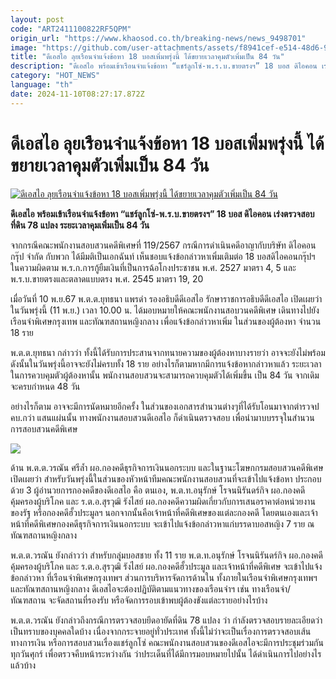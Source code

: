```yaml
---
layout: post
code: "ART2411100822RF5QPM"
origin_url: "https://www.khaosod.co.th/breaking-news/news_9498701"
image: "https://github.com/user-attachments/assets/f8941cef-e514-48d6-910e-8f02739d288e"
title: "ดีเอสไอ ลุยเรือนจำแจ้งข้อหา 18 บอสเพิ่มพรุ่งนี้ ได้ขยายเวลาคุมตัวเพิ่มเป็น 84 วัน"
description: "ดีเอสไอ พร้อมเข้าเรือนจำแจ้งข้อหา “แชร์ลูกโซ่-พ.ร.บ.ขายตรงฯ” 18 บอส ดิไอคอน เร่งตรวจสอบที่ดิน 78 แปลง  ระยะเวลาคุมเพิ่มเป็น 84 วัน"
category: "HOT_NEWS"
language: "th"
date: 2024-11-10T08:27:17.872Z
---
```


# ดีเอสไอ ลุยเรือนจำแจ้งข้อหา 18 บอสเพิ่มพรุ่งนี้ ได้ขยายเวลาคุมตัวเพิ่มเป็น 84 วัน

[![ดีเอสไอ ลุยเรือนจำแจ้งข้อหา 18 บอสเพิ่มพรุ่งนี้ ได้ขยายเวลาคุมตัวเพิ่มเป็น 84 วัน](https://www.khaosod.co.th/wpapp/uploads/2024/11/dsi1.jpg "ดีเอสไอ ลุยเรือนจำแจ้งข้อหา 18 บอสเพิ่มพรุ่งนี้ ได้ขยายเวลาคุมตัวเพิ่มเป็น 84 วัน")](https://www.khaosod.co.th/wpapp/uploads/2024/11/dsi1.jpg)

**ดีเอสไอ พร้อมเข้าเรือนจำแจ้งข้อหา “แชร์ลูกโซ่-พ.ร.บ.ขายตรงฯ” 18 บอส ดิไอคอน เร่งตรวจสอบที่ดิน 78 แปลง ระยะเวลาคุมเพิ่มเป็น 84 วัน**

จากกรณีคณะพนักงานสอบสวนคดีพิเศษที่ 119/2567 กรณีการดำเนินคดีอาญากับบริษัท ดิไอคอนกรุ๊ป จำกัด กับพวก ได้มีมติเป็นเอกฉันท์ เห็นชอบแจ้งข้อกล่าวหาเพิ่มเติมต่อ 18 บอสดิไอคอนกรุ๊ปฯ ในความผิดตาม พ.ร.ก.การกู้ยืมเงินที่เป็นการฉ้อโกงประชาชน พ.ศ. 2527 มาตรา 4, 5 และ พ.ร.บ.ขายตรงและตลาดแบบตรง พ.ศ. 2545 มาตรา 19, 20

เมื่อวันที่ 10 พ.ย.67 พ.ต.ต.ยุทธนา แพรดำ รองอธิบดีดีเอสไอ รักษาราชการอธิบดีดีเอสไอ เปิดเผยว่า ในวันพรุ่งนี้ (11 พ.ย.) เวลา 10.00 น. ได้มอบหมายให้คณะพนักงานสอบวนคดีพิเศษ เดินทางไปยัง เรือนจำพิเศษกรุงเทพ และทัณฑสถานหญิงกลาง เพื่อแจ้งข้อกล่าวหาเพิ่ม ในส่วนของผู้ต้องหา จำนวน 18 ราย

พ.ต.ต.ยุทธนา กล่าวว่า ทั้งนี้ได้รับการประสานจากทนายความของผู้ต้องหาบางรายว่า อาจจะยังไม่พร้อม ดังนั้นในวันพรุ่งนี้อาจจะยังไม่ครบทั้ง 18 ราย อย่างไรก็ตามหากมีการแจ้งข้อหากล่าวหาแล้ว ระยะเวลาในการควบคุมตัวผู้ต้องหานั้น พนักงานสอบสวนจะสามารถควบคุมตัวได้เพิ่มขึ้น เป็น 84 วัน จากเดิมจะครบกำหนด 48 วัน



อย่างไรก็ตาม อาจจะมีการนัดหมายอีกครั้ง ในส่วนของเอกสารสำนวนต่างๆที่ได้รับโอนมาจากตำรวจปคบ.กว่า แสนแผ่นนั้น ทางพนักงานสอบสวนดีเอสไอ ก็ดำเนินตรวจสอบ เพื่อนำมาบบรรจุในสำนวนการสอบสวนคดีพิเศษ

![](https://www.khaosod.co.th/wpapp/uploads/2024/11/S__14663743_0-696x464.jpg)

ด้าน พ.ต.ต.วรณัน ศรีล้ำ ผอ.กองคดีธุรกิจการเงินนอกระบบ และในฐานะโฆษกกรมสอบสวนคดีพิเศษ เปิดเผยว่า สำหรับวันพรุ่งนี้ในส่วนของหัวหน้าทีมคณะพนักงานสอบสวนที่จะเข้าไปแจ้งข้อหา ประกอบด้วย 3 ผู้อำนวยการกองคดีของดีเอสไอ คือ ตนเอง, พ.ต.ท.อนุรักษ์ โรจนนิรันดร์กิจ ผอ.กองคดีคุ้มครองผู้บริโภค และ ร.ต.อ.สุรวุฒิ รังไสย์ ผอ.กองคดีความผิดเกี่ยวกับการเสนอราคาต่อหน่วยงานของรัฐ หรือกองคดีฮั้วประมูลฯ นอกจากนั้นคือเจ้าหน้าที่คดีพิเศษของแต่ละกองคดี โดยตนเองและเจ้าหน้าที่คดีพิเศษกองคดีธุรกิจการเงินนอกระบบ จะเข้าไปแจ้งข้อกล่าวหาแก่บรรดาบอสหญิง 7 ราย ณ ทัณฑสถานหญิงกลาง





พ.ต.ต.วรณัน ยังกล่าวว่า สำหรับกลุุ่มบอสชาย ทั้ง 11 ราย พ.ต.ท.อนุรักษ์ โรจนนิรันดร์กิจ ผอ.กองคดีคุ้มครองผู้บริโภค และ ร.ต.อ.สุรวุฒิ รังไสย์ ผอ.กองคดีฮั้วประมูล และเจ้าหน้าที่คดีพิเศษ จะเข้าไปแจ้งข้อกล่าวหา ที่เรือนจำพิเศษกรุงเทพฯ ส่วนการบริหารจัดการด้านใน ทั้งภายในเรือนจำพิเศษกรุงเทพฯ และทัณฑสถานหญิงกลาง ดีเอสไอจะต้องปฏิบัติตามแนวทางของเรือนจำฯ เช่น ทางเรือนจำ/ทัณฑสถาน จะจัดสถานที่รองรับ หรือจัดการรอบเข้าพบผู้ต้องขังแต่ละรายอย่างไรบ้าง

พ.ต.ต.วรณัน ยังกล่าวถึงกรณีการตรวจสอบยึดอายัดที่ดิน 78 แปลง ว่า กำลังตรวจสอบรายละเอียดว่าเป็นทราบของบุคคลใดบ้าง เนื่องจากกระจายอยู่ทั่วประเทศ ทั้งนี้ไม่ว่าจะเป็นเรื่องการตรวจสอบเส้นทางการเงิน หรือการสอบสวนเรื่องแชร์ลูกโซ่ คณะพนักงานสอบสวนของดีเอสไอจะมีการประชุมร่วมกันทุกวันศุกร์ เพื่อตรวจคืบหน้าระหว่างกัน ว่าประเด็นที่ได้มีการมอบหมายไปนั้น ได้ดำเนินการไปอย่างไรแล้วบ้าง
